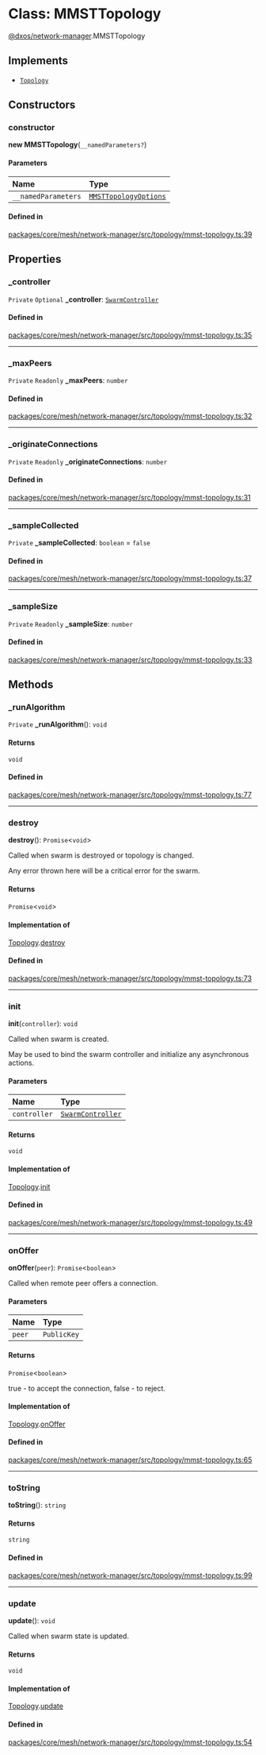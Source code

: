 # Class: MMSTTopology

[@dxos/network-manager](../modules/dxos_network_manager.md).MMSTTopology

## Implements

- [`Topology`](../interfaces/dxos_network_manager.Topology.md)

## Constructors

### constructor

**new MMSTTopology**(`__namedParameters?`)

#### Parameters

| Name | Type |
| :------ | :------ |
| `__namedParameters` | [`MMSTTopologyOptions`](../interfaces/dxos_network_manager.MMSTTopologyOptions.md) |

#### Defined in

[packages/core/mesh/network-manager/src/topology/mmst-topology.ts:39](https://github.com/dxos/dxos/blob/main/packages/core/mesh/network-manager/src/topology/mmst-topology.ts#L39)

## Properties

### \_controller

 `Private` `Optional` **\_controller**: [`SwarmController`](../interfaces/dxos_network_manager.SwarmController.md)

#### Defined in

[packages/core/mesh/network-manager/src/topology/mmst-topology.ts:35](https://github.com/dxos/dxos/blob/main/packages/core/mesh/network-manager/src/topology/mmst-topology.ts#L35)

___

### \_maxPeers

 `Private` `Readonly` **\_maxPeers**: `number`

#### Defined in

[packages/core/mesh/network-manager/src/topology/mmst-topology.ts:32](https://github.com/dxos/dxos/blob/main/packages/core/mesh/network-manager/src/topology/mmst-topology.ts#L32)

___

### \_originateConnections

 `Private` `Readonly` **\_originateConnections**: `number`

#### Defined in

[packages/core/mesh/network-manager/src/topology/mmst-topology.ts:31](https://github.com/dxos/dxos/blob/main/packages/core/mesh/network-manager/src/topology/mmst-topology.ts#L31)

___

### \_sampleCollected

 `Private` **\_sampleCollected**: `boolean` = `false`

#### Defined in

[packages/core/mesh/network-manager/src/topology/mmst-topology.ts:37](https://github.com/dxos/dxos/blob/main/packages/core/mesh/network-manager/src/topology/mmst-topology.ts#L37)

___

### \_sampleSize

 `Private` `Readonly` **\_sampleSize**: `number`

#### Defined in

[packages/core/mesh/network-manager/src/topology/mmst-topology.ts:33](https://github.com/dxos/dxos/blob/main/packages/core/mesh/network-manager/src/topology/mmst-topology.ts#L33)

## Methods

### \_runAlgorithm

`Private` **_runAlgorithm**(): `void`

#### Returns

`void`

#### Defined in

[packages/core/mesh/network-manager/src/topology/mmst-topology.ts:77](https://github.com/dxos/dxos/blob/main/packages/core/mesh/network-manager/src/topology/mmst-topology.ts#L77)

___

### destroy

**destroy**(): `Promise`<`void`\>

Called when swarm is destroyed or topology is changed.

Any error thrown here will be a critical error for the swarm.

#### Returns

`Promise`<`void`\>

#### Implementation of

[Topology](../interfaces/dxos_network_manager.Topology.md).[destroy](../interfaces/dxos_network_manager.Topology.md#destroy)

#### Defined in

[packages/core/mesh/network-manager/src/topology/mmst-topology.ts:73](https://github.com/dxos/dxos/blob/main/packages/core/mesh/network-manager/src/topology/mmst-topology.ts#L73)

___

### init

**init**(`controller`): `void`

Called when swarm is created.

May be used to bind the swarm controller and initialize any asynchronous actions.

#### Parameters

| Name | Type |
| :------ | :------ |
| `controller` | [`SwarmController`](../interfaces/dxos_network_manager.SwarmController.md) |

#### Returns

`void`

#### Implementation of

[Topology](../interfaces/dxos_network_manager.Topology.md).[init](../interfaces/dxos_network_manager.Topology.md#init)

#### Defined in

[packages/core/mesh/network-manager/src/topology/mmst-topology.ts:49](https://github.com/dxos/dxos/blob/main/packages/core/mesh/network-manager/src/topology/mmst-topology.ts#L49)

___

### onOffer

**onOffer**(`peer`): `Promise`<`boolean`\>

Called when remote peer offers a connection.

#### Parameters

| Name | Type |
| :------ | :------ |
| `peer` | `PublicKey` |

#### Returns

`Promise`<`boolean`\>

true - to accept the connection, false - to reject.

#### Implementation of

[Topology](../interfaces/dxos_network_manager.Topology.md).[onOffer](../interfaces/dxos_network_manager.Topology.md#onoffer)

#### Defined in

[packages/core/mesh/network-manager/src/topology/mmst-topology.ts:65](https://github.com/dxos/dxos/blob/main/packages/core/mesh/network-manager/src/topology/mmst-topology.ts#L65)

___

### toString

**toString**(): `string`

#### Returns

`string`

#### Defined in

[packages/core/mesh/network-manager/src/topology/mmst-topology.ts:99](https://github.com/dxos/dxos/blob/main/packages/core/mesh/network-manager/src/topology/mmst-topology.ts#L99)

___

### update

**update**(): `void`

Called when swarm state is updated.

#### Returns

`void`

#### Implementation of

[Topology](../interfaces/dxos_network_manager.Topology.md).[update](../interfaces/dxos_network_manager.Topology.md#update)

#### Defined in

[packages/core/mesh/network-manager/src/topology/mmst-topology.ts:54](https://github.com/dxos/dxos/blob/main/packages/core/mesh/network-manager/src/topology/mmst-topology.ts#L54)
